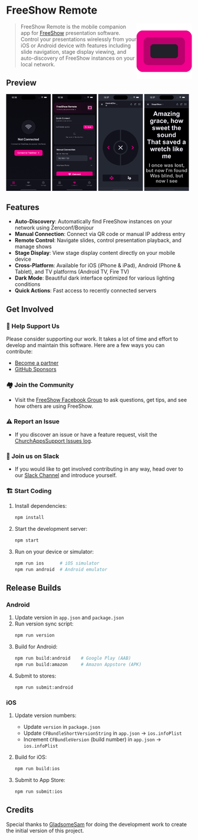 # FreeShow Remote
<img src="screenshots/logo512.png" width="150" align="right" />

> FreeShow Remote is the mobile companion app for [FreeShow](https://freeshow.app) presentation software. Control your presentations wirelessly from your iOS or Android device with features including slide navigation, stage display viewing, and auto-discovery of FreeShow instances on your local network.

## Preview

<img src="screenshots/iosPhone/Home.png" width="24%" /> <img src="screenshots/iosPhone/Connect.png" width="24%" /> <img src="screenshots/iosPhone/ControlShow.png" width="24%" /> <img src="screenshots/iosPhone/StageShow.png" width="24%" />

## Features

- **Auto-Discovery**: Automatically find FreeShow instances on your network using Zeroconf/Bonjour
- **Manual Connection**: Connect via QR code or manual IP address entry
- **Remote Control**: Navigate slides, control presentation playback, and manage shows
- **Stage Display**: View stage display content directly on your mobile device
- **Cross-Platform**: Available for iOS (iPhone & iPad), Android (Phone & Tablet), and TV platforms (Android TV, Fire TV)
- **Dark Mode**: Beautiful dark interface optimized for various lighting conditions
- **Quick Actions**: Fast access to recently connected servers

## Get Involved

### 🤝 Help Support Us

Please consider supporting our work. It takes a lot of time and effort to develop and maintain this software. Here are a few ways you can contribute:

- [Become a partner](https://churchapps.org/partner)
- [GitHub Sponsors](https://github.com/sponsors/ChurchApps)

### 🏘️ Join the Community

- Visit the [FreeShow Facebook Group](https://www.facebook.com/groups/freeshowapp) to ask questions, get tips, and see how others are using FreeShow.

### ⚠️ Report an Issue

- If you discover an issue or have a feature request, visit the [ChurchAppsSupport Issues log](https://github.com/ChurchApps/ChurchAppsSupport/issues).

### 💬 Join us on Slack

- If you would like to get involved contributing in any way, head over to our [Slack Channel](https://join.slack.com/t/livechurchsolutions/shared_invite/zt-i88etpo5-ZZhYsQwQLVclW12DKtVflg) and introduce yourself.

### 🏗️ Start Coding

1. Install dependencies:
   ```bash
   npm install
   ```

2. Start the development server:
   ```bash
   npm start
   ```

3. Run on your device or simulator:
   ```bash
   npm run ios      # iOS simulator
   npm run android  # Android emulator
   ```

## Release Builds

### Android

1. Update version in `app.json` and `package.json`
2. Run version sync script:
   ```bash
   npm run version
   ```
3. Build for Android:
   ```bash
   npm run build:android    # Google Play (AAB)
   npm run build:amazon     # Amazon Appstore (APK)
   ```
4. Submit to stores:
   ```bash
   npm run submit:android
   ```

### iOS

1. Update version numbers:
   - Update `version` in `package.json`
   - Update `CFBundleShortVersionString` in `app.json` → `ios.infoPlist`
   - Increment `CFBundleVersion` (build number) in `app.json` → `ios.infoPlist`

2. Build for iOS:
   ```bash
   npm run build:ios
   ```

3. Submit to App Store:
   ```bash
   npm run submit:ios
   ```


## Credits

Special thanks to [GladsomeSam](https://github.com/gladsonsam) for doing the development work to create the initial version of this project.